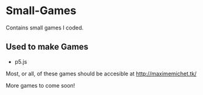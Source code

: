 # Small-Games
Contains small games I coded.
 
## Used to make Games
- p5.js

Most, or all, of these games should be accesible at http://maximemichet.tk/

More games to come soon!
